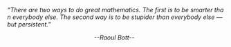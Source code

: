 *“There&nbsp;are&nbsp;two&nbsp;ways&nbsp;to&nbsp;do&nbsp;great&nbsp;mathematics.&nbsp;The&nbsp;first&nbsp;is&nbsp;to&nbsp;be&nbsp;smarter&nbsp;than&nbsp;everybody&nbsp;else.&nbsp;The&nbsp;second&nbsp;way&nbsp;is&nbsp;to&nbsp;be&nbsp;stupider&nbsp;than&nbsp;everybody&nbsp;else&nbsp;—&nbsp;but&nbsp;persistent.”*

&nbsp;&nbsp;&nbsp;&nbsp;&nbsp;&nbsp;&nbsp;&nbsp;&nbsp;&nbsp;&nbsp;&nbsp;&nbsp;&nbsp;&nbsp;&nbsp;&nbsp;&nbsp;&nbsp;&nbsp;&nbsp;&nbsp;&nbsp;&nbsp;&nbsp;&nbsp;&nbsp;&nbsp;&nbsp;&nbsp;&nbsp;&nbsp;&nbsp;&nbsp;&nbsp;&nbsp;&nbsp;&nbsp;&nbsp;&nbsp;&nbsp;&nbsp;&nbsp;&nbsp;&nbsp;&nbsp;&nbsp;&nbsp;&nbsp;&nbsp;&nbsp;*--Raoul&nbsp;Bott--*&nbsp;&nbsp;&nbsp;&nbsp;&nbsp;&nbsp;&nbsp;&nbsp;&nbsp;&nbsp;&nbsp;&nbsp;&nbsp;&nbsp;&nbsp;&nbsp;&nbsp;&nbsp;&nbsp;&nbsp;&nbsp;&nbsp;&nbsp;&nbsp;&nbsp;&nbsp;&nbsp;&nbsp;&nbsp;&nbsp;&nbsp;&nbsp;&nbsp;&nbsp;&nbsp;&nbsp;&nbsp;&nbsp;&nbsp;&nbsp;&nbsp;&nbsp;&nbsp;&nbsp;&nbsp;&nbsp;&nbsp;&nbsp;&nbsp;&nbsp;